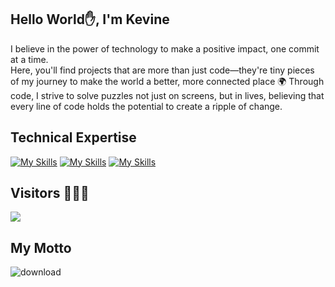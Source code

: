            
 ## Hello World✋, I'm Kevine
 I believe in the power of technology to make a positive impact, one commit at a time.</br> 
 Here, you'll find projects that are more than just code—they're tiny pieces of my journey to make the world a better, more connected place 🌍
 Through code, I strive to solve puzzles not just on screens, but in lives, believing that every line of code holds the potential to create a ripple of change. 

 
<!---
Kevinemug/Kevinemug is a ✨ special ✨ repository because its `README.md` (this file) appears on your GitHub profile.  
You can click the Preview link to take a look at your changes. 
--->  


## Technical Expertise
[![My Skills](https://skillicons.dev/icons?i=js,html,css,php,react,laravel)](https://skillicons.dev) 
[![My Skills](https://skillicons.dev/icons?i=java,figma&theme=light)](https://skillicons.dev)
[![My Skills](https://skillicons.dev/icons?i=nodejs,tailwind,c,typescript)](https://skillicons.dev)

## Visitors 🧑‍🤝‍🧑

[![](https://visitcount.itsvg.in/api?id=Kevinemug&label=Profile%20Views&color=11&icon=7&pretty=true)](https://visitcount.itsvg.in)




## My Motto

![download](https://user-images.githubusercontent.com/98740834/227730275-000d0dd8-2329-4c23-a483-1470c7489cff.png)
